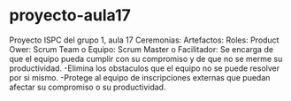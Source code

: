 # proyecto-aula17
Proyecto ISPC del grupo 1, aula 17
Ceremonias:
Artefactos:
Roles: 
Product Ower: 
Scrum Team o Equipo:
Scrum Master o Facilitador: Se encarga de que el equipo pueda cumplir con su compromiso y de que no se merme su productividad.
-Elimina los obstaculos que el equipo no se puede resolver por si mismo.
-Protege al equipo de inscripciones externas que puedan afectar su compromiso o su productividad.

